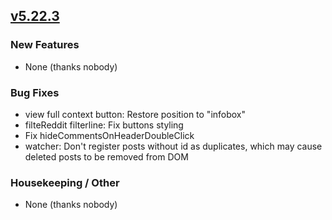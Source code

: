 ## [v5.22.3](https://github.com/honestbleeps/Reddit-Enhancement-Suite/releases/v5.22.3)

### New Features

- None (thanks nobody)

### Bug Fixes

- view full context button: Restore position to "infobox"
- filteReddit filterline: Fix buttons styling
- Fix hideCommentsOnHeaderDoubleClick
- watcher: Don't register posts without id as duplicates, which may cause deleted posts to be removed from DOM

### Housekeeping / Other

- None (thanks nobody)
